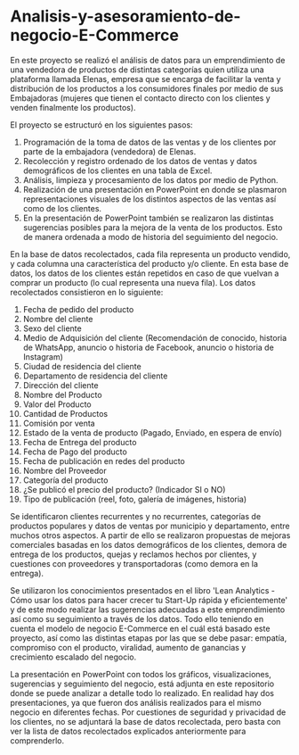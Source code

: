 # Analisis-y-asesoramiento-de-negocio-E-Commerce

En este proyecto se realizó el análisis de datos para un emprendimiento de una vendedora de productos de distintas categorías quien utiliza una plataforma llamada Elenas, empresa que se encarga de facilitar la venta y distribución de los productos a los consumidores finales por medio de sus Embajadoras (mujeres que tienen el contacto directo con los clientes y venden finalmente los productos). 

El proyecto se estructuró en los siguientes pasos:

1. Programación de la toma de datos de las ventas y de los clientes por parte de la embajadora (vendedora) de Elenas. 
2. Recolección y registro ordenado de los datos de ventas y datos demográficos de los clientes en una tabla de Excel.
3. Análisis, limpieza y procesamiento de los datos por medio de Python.
4. Realización de una presentación en PowerPoint en donde se plasmaron representaciones visuales de los distintos aspectos de las ventas así como de los clientes.
5. En la presentación de PowerPoint también se realizaron las distintas sugerencias posibles para la mejora de la venta de los productos. Esto de manera ordenada a modo de historia del seguimiento del negocio.

En la base de datos recolectados, cada fila representa un producto vendido, y cada columna una característica del producto y/o cliente. En esta base de datos, los datos de los clientes están repetidos en caso de que vuelvan a comprar un producto (lo cual representa una nueva fila). Los datos recolectados consistieron en lo siguiente:

1. Fecha de pedido del producto
2. Nombre del cliente
3. Sexo del cliente
4. Medio de Adquisición del cliente (Recomendación de conocido, historia de WhatsApp, anuncio o historia de Facebook, anuncio o historia de Instagram)
5. Ciudad de residencia del cliente
6. Departamento de residencia del cliente
7. Dirección del cliente
8. Nombre del Producto
9. Valor del Producto
10. Cantidad de Productos
11. Comisión por venta
12. Estado de la venta de producto (Pagado, Enviado, en espera de envío)
13. Fecha de Entrega del producto
14. Fecha de Pago del producto
15. Fecha de publicación en redes del producto
16. Nombre del Proveedor
17. Categoría del producto
18. ¿Se publicó el precio del producto? (Indicador SI o NO)
19. Tipo de publicación (reel, foto, galería de imágenes, historia)

Se identificaron clientes recurrentes y no recurrentes, categorías de productos populares y datos de ventas por municipio y departamento, entre muchos otros aspectos. A partir de ello se realizaron propuestas de mejoras comerciales basadas en los datos demográficos de los clientes, demora de entrega de los productos, quejas y reclamos hechos por clientes, y cuestiones con proveedores y transportadoras (como demora en la entrega).

Se utilizaron los conocimientos presentados en el libro 'Lean Analytics - Cómo usar los datos para hacer crecer tu Start-Up rápida y eficientemente' y de este modo realizar las sugerencias adecuadas a este emprendimiento así como su seguimiento a través de los datos. Todo ello teniendo en cuenta el modelo de negocio E-Commerce en el cuál está basado este proyecto, así como las distintas etapas por las que se debe pasar: empatía, compromiso con el producto, viralidad, aumento de ganancias y crecimiento escalado del negocio. 

La presentación en PowerPoint con todos los gráficos, visualizaciones, sugerencias y seguimiento del negocio, está adjunta en este repositorio donde se puede analizar a detalle todo lo realizado. En realidad hay dos presentaciones, ya que fueron dos análisis realizados para el mismo negocio en diferentes fechas. Por cuestiones de seguridad y privacidad de los clientes, no se adjuntará la base de datos recolectada, pero basta con ver la lista de datos recolectados explicados anteriormente para comprenderlo. 
